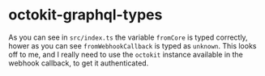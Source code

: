 # octokit-graphql-types

As you can see in `src/index.ts` the variable `fromCore` is typed correctly, hower as you can see `fromWebhookCallback` is typed as `unknown`.
This looks off to me, and I really need to use the `octokit` instance available in the webhook callback, to get it authenticated.
